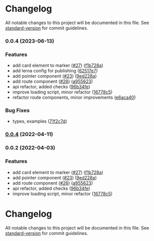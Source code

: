 # Changelog

All notable changes to this project will be documented in this file. See [standard-version](https://github.com/conventional-changelog/standard-version) for commit guidelines.

### 0.0.4 (2023-06-13)


### Features

* add card element to marker ([#27](https://github.com/MaceM8/react-mapy-cz/issues/27)) ([f1b728a](https://github.com/MaceM8/react-mapy-cz/commit/f1b728afe366e571c43017dd225df29000d1737a))
* add lerna config for publishing ([62517e7](https://github.com/MaceM8/react-mapy-cz/commit/62517e72840f65cd974add75e67b334f83902cec))
* add pointer component ([#23](https://github.com/MaceM8/react-mapy-cz/issues/23)) ([9ed228a](https://github.com/MaceM8/react-mapy-cz/commit/9ed228a7be162a88e2a3937a524bc3df6e6c3d57))
* add route component ([#26](https://github.com/MaceM8/react-mapy-cz/issues/26)) ([a955623](https://github.com/MaceM8/react-mapy-cz/commit/a95562388670bc4cea8c177d19fac17db8d7487d))
* api refactor, added checks ([96b34fe](https://github.com/MaceM8/react-mapy-cz/commit/96b34fe384b03e4b134f1660e647fc2a184f00e1))
* improve loading script, minor refactor ([16778c5](https://github.com/MaceM8/react-mapy-cz/commit/16778c51581b1d29b29e5429c43e6497ff71ce44))
* refactor route components, minor improvements ([e6aca40](https://github.com/MaceM8/react-mapy-cz/commit/e6aca40c6c72c19dc58abac20399ec281ee593bc))


### Bug Fixes

* types, examples ([71f2c7d](https://github.com/MaceM8/react-mapy-cz/commit/71f2c7dc0f549f7d4cabe567edb247a3e8940c0f))

### [0.0.4](https://github.com/MaceM8/react-mapy-cz/compare/v0.0.3...v0.0.4) (2022-04-11)

### 0.0.2 (2022-04-03)

### Features

- add card element to marker ([#27](https://github.com/MaceM8/mapy-cz-react/issues/27)) ([f1b728a](https://github.com/MaceM8/mapy-cz-react/commit/f1b728afe366e571c43017dd225df29000d1737a))
- add pointer component ([#23](https://github.com/MaceM8/mapy-cz-react/issues/23)) ([9ed228a](https://github.com/MaceM8/mapy-cz-react/commit/9ed228a7be162a88e2a3937a524bc3df6e6c3d57))
- add route component ([#26](https://github.com/MaceM8/mapy-cz-react/issues/26)) ([a955623](https://github.com/MaceM8/mapy-cz-react/commit/a95562388670bc4cea8c177d19fac17db8d7487d))
- api refactor, added checks ([96b34fe](https://github.com/MaceM8/mapy-cz-react/commit/96b34fe384b03e4b134f1660e647fc2a184f00e1))
- improve loading script, minor refactor ([16778c5](https://github.com/MaceM8/mapy-cz-react/commit/16778c51581b1d29b29e5429c43e6497ff71ce44))

# Changelog

All notable changes to this project will be documented in this file. See [standard-version](https://github.com/conventional-changelog/standard-version) for commit guidelines.
